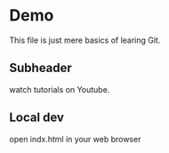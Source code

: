 # Demo 

This file is just mere basics of learing Git.

## Subheader

watch tutorials on Youtube.


## Local  dev

open indx.html in your web browser